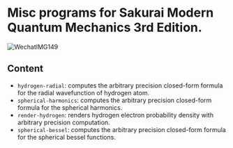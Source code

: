 # Misc programs for Sakurai Modern Quantum Mechanics 3rd Edition.

![WechatIMG149](https://user-images.githubusercontent.com/107862003/209082108-8f7952c1-f704-4735-b40d-0d1aff327a17.jpeg)

## Content

* `hydrogen-radial`: computes the arbitrary precision closed-form formula for the radial wavefunction of hydrogen atom.
* `spherical-harmonics`: computes the arbitrary precision closed-form formula for the spherical harmonics.
* `render-hydrogen`: renders hydrogen electron probability density with arbitrary precision computation.
* `spherical-bessel`: computes the arbitrary precision closed-form formula for the spherical bessel functions.
